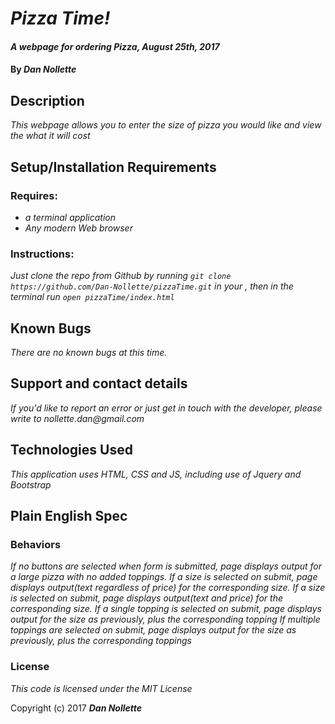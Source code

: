 # _Pizza Time!_

#### _A webpage for ordering Pizza, August 25th, 2017_

#### By _**Dan Nollette**_

## Description

_This webpage allows you to enter the size of pizza you would like and view the what it will cost_

## Setup/Installation Requirements
### Requires:
* _a terminal application_
* _Any modern Web browser_

### Instructions:                                      
_Just clone the repo from Github by running `git clone https://github.com/Dan-Nollette/pizzaTime.git` in your , then in the terminal run `open pizzaTime/index.html`_

## Known Bugs

_There are no known bugs at this time._

## Support and contact details

_If you'd like to report an error or just get in touch with the developer, please write to nollette.dan@gmail.com_

## Technologies Used

_This application uses HTML, CSS and JS, including use of Jquery and Bootstrap_

## Plain English Spec
### Behaviors
_If no buttons are selected when form is submitted, page displays output for a large pizza with no added toppings._
_If a size is selected on submit, page displays output(text regardless of price) for the corresponding size._
_If a size is selected on submit, page displays output(text and price) for the corresponding size._
_If a single topping is selected on submit, page displays output for the size as previously, plus the corresponding topping_
_If multiple toppings are selected on submit, page displays output for the size as previously, plus the corresponding toppings_

### License

*This code is licensed under the MIT License*

Copyright (c) 2017 **_Dan Nollette_**
